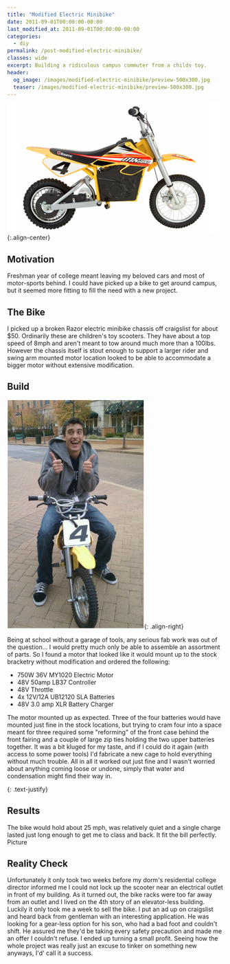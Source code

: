 ```yaml
---
title: "Modified Electric Minibike"
date: 2011-09-01T00:00:00-00:00
last_modified_at: 2011-09-01T00:00:00-00:00
categories:
  - diy
permalink: /post-modified-electric-minibike/
classes: wide
excerpt: Building a ridiculous campus commuter from a childs toy.
header:
  og_image: /images/modified-electric-minibike/preview-500x300.jpg
  teaser: /images/modified-electric-minibike/preview-500x300.jpg
---
```


![preview](/images/modified-electric-minibike/preview-500x300.jpg){:.align-center}

## Motivation

​Freshman year of college meant leaving my beloved cars and most of motor-sports behind. I could have picked up a bike to get around campus, but it seemed more fitting to fill the need with a new project.

## The Bike

I picked up a broken Razor electric minibike chassis off craigslist for about $50. Ordinarily these are children's toy scooters. They have about a top speed of 8mph and aren't meant to tow around much more than a 100lbs. However the chassis itself is stout enough to support a larger rider and swing arm mounted motor location looked to be able to accommodate a bigger motor without extensive modification.

## Build

![0](/images/modified-electric-minibike/0.jpg){: .align-right}

Being at school without a garage of tools, any serious fab work was out of the question... I would pretty much only be able to assemble an assortment of parts. So I found a motor that looked like it would mount up to the stock bracketry without modification and ordered the following:

- 750W 36V MY1020 Electric Motor
- 48V 50amp LB37 Controller
- 48V Throttle
- 4x 12V/12A UB12120 SLA Batteries
- 48V 3.0 amp XLR Battery Charger


The motor mounted up as expected. Three of the four batteries would have mounted just fine in the stock locations, but trying to cram four into a space meant for three required some "reforming" of the front case behind the front fairing and a couple of large zip ties holding the two upper batteries together. It was a bit kluged for my taste, and if I could do it again (with access to some power tools) I'd fabricate a new cage to hold everything without much trouble. All in all it worked out just fine and I wasn't worried about anything coming loose or undone, simply that water and condensation might find their way in.

{: .text-justify}


## Results

​The bike would hold about 25 mph, was relatively quiet and a single charge lasted just long enough to get me to class and back. It fit the bill perfectly.
Picture

## Reality Check

​Unfortunately it only took two weeks before my dorm's residential college director informed me I could not lock up the scooter near an electrical outlet in front of my building. As it turned out, the bike racks were too far away from an outlet and I lived on the 4th story of an elevator-less building. Luckily it only took me a week to sell the bike. I put an ad up on craigslist and heard back from gentleman with an interesting application. He was looking for a gear-less option for his son, who had a bad foot and couldn't shift. He assured me they'd be taking every safety precaution and made me an offer I couldn't refuse. I ended up turning a small profit. Seeing how the whole project was really just an excuse to tinker on something new anyways, I'd' call it a success.